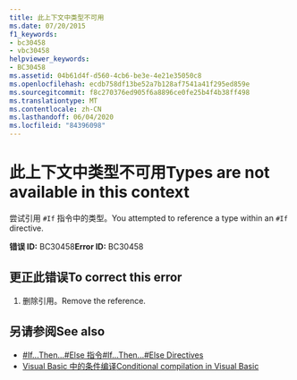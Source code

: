 ```yaml
---
title: 此上下文中类型不可用
ms.date: 07/20/2015
f1_keywords:
- bc30458
- vbc30458
helpviewer_keywords:
- BC30458
ms.assetid: 04b61d4f-d560-4cb6-be3e-4e21e35050c8
ms.openlocfilehash: ecdb758df13be52a7b128af7541a41f295ed859e
ms.sourcegitcommit: f8c270376ed905f6a8896ce0fe25b4f4b38ff498
ms.translationtype: MT
ms.contentlocale: zh-CN
ms.lasthandoff: 06/04/2020
ms.locfileid: "84396098"
---
```

# <a name="types-are-not-available-in-this-context"></a><span data-ttu-id="725e8-102">此上下文中类型不可用</span><span class="sxs-lookup"><span data-stu-id="725e8-102">Types are not available in this context</span></span>
<span data-ttu-id="725e8-103">尝试引用 `#If` 指令中的类型。</span><span class="sxs-lookup"><span data-stu-id="725e8-103">You attempted to reference a type within an `#If` directive.</span></span>  
  
 <span data-ttu-id="725e8-104">**错误 ID:** BC30458</span><span class="sxs-lookup"><span data-stu-id="725e8-104">**Error ID:** BC30458</span></span>  
  
## <a name="to-correct-this-error"></a><span data-ttu-id="725e8-105">更正此错误</span><span class="sxs-lookup"><span data-stu-id="725e8-105">To correct this error</span></span>  
  
1. <span data-ttu-id="725e8-106">删除引用。</span><span class="sxs-lookup"><span data-stu-id="725e8-106">Remove the reference.</span></span>  
  
## <a name="see-also"></a><span data-ttu-id="725e8-107">另请参阅</span><span class="sxs-lookup"><span data-stu-id="725e8-107">See also</span></span>

- [<span data-ttu-id="725e8-108">#If...Then...#Else 指令</span><span class="sxs-lookup"><span data-stu-id="725e8-108">#If...Then...#Else Directives</span></span>](../language-reference/directives/if-then-else-directives.md)
- [<span data-ttu-id="725e8-109">Visual Basic 中的条件编译</span><span class="sxs-lookup"><span data-stu-id="725e8-109">Conditional compilation in Visual Basic</span></span>](../programming-guide/program-structure/conditional-compilation.md)
